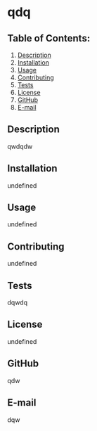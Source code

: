 # qdq
  ## Table of Contents:
  1. [Description](#description) 
  2. [Installation](#Installation)
  3. [Usage](#Usage)  
  4. [Contributing](#Contributing)
  5. [Tests](#Tests)
  6. [License](#License)
  7. [GitHub](#GitHub)
  8. [E-mail](#E-mail)
## Description
qwdqdw 
## Installation
undefined
## Usage
undefined
## Contributing
undefined
## Tests
dqwdq
## License
undefined
## GitHub
qdw
## E-mail
dqw
